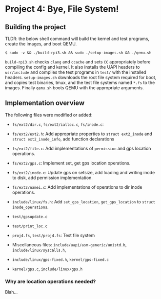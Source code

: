 # Project 4: Bye, File System!

## Building the project

TLDR: the below shell command will build the kernel and test programs,
create the images, and boot QEMU.

```shellsession
$ sudo -v && ./build-rpi3.sh && sudo ./setup-images.sh && ./qemu.sh
```

`build-rpi3.sh` checks `clang` and `ccache` and sets `CC`
appropriately before compiling the config and kernel. It also installs
the UAPI headers to `usr/include` and compiles the test programs in
`test/` with the installed headers. `setup-images.sh` downloads the
root file system required for boot, and copies test binaries, tmux,
and the test file systems named `*.fs` to the images. Finally
`qemu.sh` boots QEMU with the appropriate arguments.

## Implementation overview

The following files were modified or added:

- `fs/ext2/dir.c`, `fs/ext2/ialloc.c`, `fs/inode.c`:
- `fs/ext2/ext2.h`: Add appropriate properties to `struct ext2_inode`
  and `struct ext2_inode_info`, add function declarations
- `fs/ext2/file.c`: Add implementations of `permission` and gps
  location operations.
- `fs/ext2/gps.c`: Implement set, get gps location operations.
- `fs/ext2/inode.c`: Update gps on setsize, add loading and writing
  inode to disk, add permission implementation.
- `fs/ext2/namei.c`: Add implementations of operations to dir inode
  operations.
- `include/linux/fs.h`: Add `set_gps_location`, `get_gps_location` to
  `struct inode_operations`.

- `test/gpsupdate.c`
- `test/print_loc.c`
- `proj4.fs`, `test/proj4.fs`: Test file system

- Miscellaneous files: `include/uapi/asm-generic/unistd.h`,
  `include/linux/syscalls.h`,

- `include/linux/gps-fixed.h`, `kernel/gps-fixed.c`

- `kernel/gps.c`, `include/linux/gps.h`

### Why are location operations needed?

Blah…
